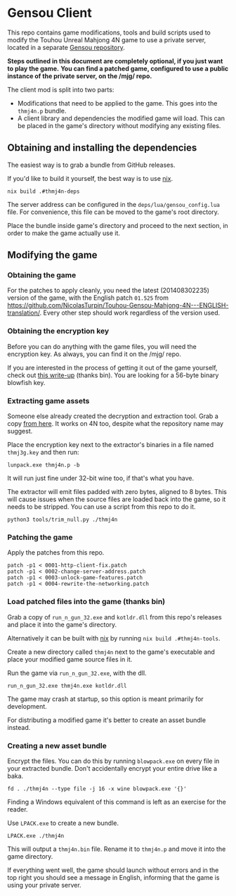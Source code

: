 # Gensou Client
This repo contains game modifications, tools and build scripts used to modify the Touhou Unreal Mahjong 4N game to use a private server,
located in a separate [Gensou repository](https://github.com/touhoumj/gensou).

**Steps outlined in this document are completely optional, if you just want to play the game.**
**You can find a patched game, configured to use a public instance of the private server, on the /mjg/ repo.**

The client mod is split into two parts:
- Modifications that need to be applied to the game. This goes into the `thmj4n.p` bundle.
- A client library and dependencies the modified game will load. This can be placed in the game's directory without modifying any existing files.

## Obtaining and installing the dependencies
The easiest way is to grab a bundle from GitHub releases.

If you'd like to build it yourself, the best way is to use [nix](https://nixos.org/).
```
nix build .#thmj4n-deps
```

The server address can be configured in the `deps/lua/gensou_config.lua` file.
For convenience, this file can be moved to the game's root directory.

Place the bundle inside game's directory and proceed to the next section, in order to make the game actually use it.

## Modifying the game

### Obtaining the game
For the patches to apply cleanly, you need the latest (201408302235) version of the game, with the English patch `01.525` from https://github.com/NicolasTurpin/Touhou-Gensou-Mahjong-4N---ENGLISH-translation/.
Every other step should work regardless of the version used.

### Obtaining the encryption key
Before you can do anything with the game files, you will need the encryption key.
As always, you can find it on the /mjg/ repo.

If you are interested in the process of getting it out of the game yourself, check out [this write-up](key_extraction_writeup.md) (thanks bin).
You are looking for a 56-byte binary blowfish key.

### Extracting game assets
Someone else already created the decryption and extraction tool. Grab a copy [from here](https://github.com/theKeithD/thmj3g-tools/).
It works on 4N too, despite what the repository name may suggest.

Place the encryption key next to the extractor's binaries in a file named `thmj3g.key` and then run:
```
lunpack.exe thmj4n.p -b
```
It will run just fine under 32-bit wine too, if that's what you have.

The extractor will emit files padded with zero bytes, aligned to 8 bytes.
This will cause issues when the source files are loaded back into the game, so it needs to be stripped. You can use a script from this repo to do it.
```
python3 tools/trim_null.py ./thmj4n
```

### Patching the game
Apply the patches from this repo.
```
patch -p1 < 0001-http-client-fix.patch
patch -p1 < 0002-change-server-address.patch
patch -p1 < 0003-unlock-game-features.patch
patch -p1 < 0004-rewrite-the-networking.patch
```

### Load patched files into the game (thanks bin)
Grab a copy of `run_n_gun_32.exe` and `kotldr.dll` from this repo's releases and place it into the game's directory.

Alternatively it can be built with [nix](https://nixos.org/) by running `nix build .#thmj4n-tools`.

Create a new directory called `thmj4n` next to the game's executable and place your modified game source files in it.

Run the game via `run_n_gun_32.exe`, with the dll.
```
run_n_gun_32.exe thmj4n.exe kotldr.dll
```

The game may crash at startup, so this option is meant primarily for development.

For distributing a modified game it's better to create an asset bundle instead.

### Creating a new asset bundle
Encrypt the files.
You can do this by running `blowpack.exe` on every file in your extracted bundle.
Don't accidentally encrypt your entire drive like a baka.
```
fd . ./thmj4n --type file -j 16 -x wine blowpack.exe '{}'
```
Finding a Windows equivalent of this command is left as an exercise for the reader.

Use `LPACK.exe` to create a new bundle.
```
LPACK.exe ./thmj4n
```
This will output a `thmj4n.bin` file. Rename it to `thmj4n.p` and move it into the game directory.

If everything went well, the game should launch without errors and in the top right you should see a message in English, informing that the game is using your private server.
